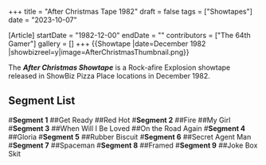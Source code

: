 +++
title = "After Christmas Tape 1982"
draft = false
tags = ["Showtapes"]
date = "2023-10-07"

[Article]
startDate = "1982-12-00"
endDate = ""
contributors = ["The 64th Gamer"]
gallery = []
+++
{{Showtape
|date=December 1982
|showbizreel=y|image=AfterChristmasThumbnail.png}}

The <b><i>After Christmas Showtape</b></i> is a Rock-afire Explosion showtape released in ShowBiz Pizza Place locations in December 1982.

<h2>Segment List</h2>
#<b>Segment 1</b> 
##Get Ready
##Red Hot
#<b>Segment 2</b> 
##Fire
##My Girl
#<b>Segment 3</b>
##When Will I Be Loved
##On the Road Again
#<b>Segment 4</b>
##Gloria
#<b>Segment 5</b>
##Rubber Biscuit
#<b>Segment 6</b>
##Secret Agent Man
#<b>Segment 7</b>
##Spaceman
#<b>Segment 8</b>
##Framed
#<b>Segment 9</b>
##Joke Box Skit